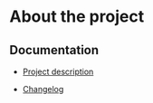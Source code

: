 # About the project

## Documentation

- [Project description](PROJECT.md)

- [Changelog](CHANGELOG.md)
